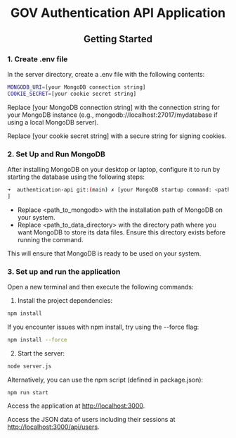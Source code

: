 <h1 align="center"> GOV Authentication API Application</h1>

<h2 align="center">Getting Started</h2>

### 1. Create .env file

In the server directory, create a .env file with the following contents:

```bash
MONGODB_URI=[your MongoDB connection string]
COOKIE_SECRET=[your cookie secret string]
```

Replace [your MongoDB connection string] with the connection string for your MongoDB instance (e.g., mongodb://localhost:27017/mydatabase if using a local MongoDB server).

Replace [your cookie secret string] with a secure string for signing cookies.


### 2. Set Up and Run MongoDB

After installing MongoDB on your desktop or laptop, configure it to run by starting the database using the following steps:

```bash
➜  authentication-api git:(main) ✗ [your MongoDB startup command: <path_to_mongodb>/bin/mongod --dbpath <path_to_data_directory>
]
```

- Replace <path_to_mongodb> with the installation path of MongoDB on your system.
- Replace <path_to_data_directory> with the directory path where you want MongoDB to store its data files. Ensure this directory exists before running the command.

This will ensure that MongoDB is ready to be used on your system.

### 3. Set up and run the application

Open a new terminal and then execute the following commands:

1. Install the project dependencies:

```bash
npm install 
```

If you encounter issues with npm install, try using the --force flag:

```bash
npm install --force
```

2. Start the server:

```bash
node server.js
```

Alternatively, you can use the npm script (defined in package.json):

```bash
npm run start
```

Access the application at <http://localhost:3000>.

Access the JSON data of users including their sessions at <http://localhost:3000/api/users>.
